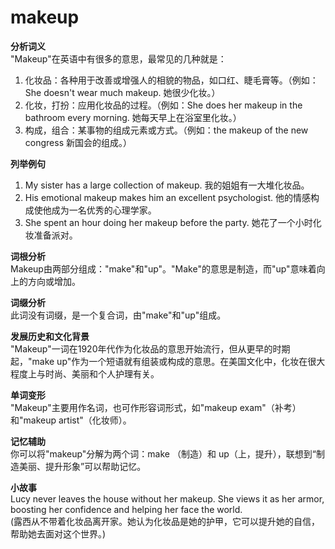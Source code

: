 # makeup

**分析词义**  
"Makeup"在英语中有很多的意思，最常见的几种就是：

  

1.  化妆品：各种用于改善或增强人的相貌的物品，如口红、睫毛膏等。（例如：She doesn't wear much makeup. 她很少化妆。）
2.  化妆，打扮：应用化妆品的过程。（例如：She does her makeup in the bathroom every morning. 她每天早上在浴室里化妆。）
3.  构成，组合：某事物的组成元素或方式。（例如：the makeup of the new congress 新国会的组成。）

  

**列举例句**

  

1.  My sister has a large collection of makeup. 我的姐姐有一大堆化妆品。
2.  His emotional makeup makes him an excellent psychologist. 他的情感构成使他成为一名优秀的心理学家。
3.  She spent an hour doing her makeup before the party. 她花了一个小时化妆准备派对。

  

**词根分析**  
Makeup由两部分组成："make"和"up"。"Make"的意思是制造，而"up"意味着向上的方向或增加。

  

**词缀分析**  
此词没有词缀，是一个复合词，由"make"和"up"组成。

  

**发展历史和文化背景**  
"Makeup"一词在1920年代作为化妆品的意思开始流行，但从更早的时期起，"make up"作为一个短语就有组装或构成的意思。在美国文化中，化妆在很大程度上与时尚、美丽和个人护理有关。

  

**单词变形**  
"Makeup"主要用作名词，也可作形容词形式，如"makeup exam"（补考）和"makeup artist"（化妆师）。

  

**记忆辅助**  
你可以将"makeup"分解为两个词：make （制造）和 up（上，提升），联想到“制造美丽、提升形象”可以帮助记忆。

  

**小故事**  
Lucy never leaves the house without her makeup. She views it as her armor, boosting her confidence and helping her face the world.  
(露西从不带着化妆品离开家。她认为化妆品是她的护甲，它可以提升她的自信，帮助她去面对这个世界。)
